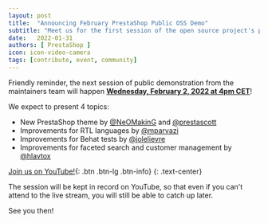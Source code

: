 ```yaml
---
layout: post
title:  "Announcing February PrestaShop Public OSS Demo"
subtitle: "Meet us for the first session of the open source project's public demo in 2022"
date:   2022-01-31
authors: [ PrestaShop ]
icon: icon-video-camera
tags: [contribute, event, community]
---
```


Friendly reminder, the next session of public demonstration from the maintainers team will happen [**Wednesday, February 2, 2022 at 4pm CET**](https://www.youtube.com/watch?v=MrLdVbTtxjE)!

We expect to present 4 topics:
- New PrestaShop theme by [@NeOMakinG](https://github.com/NeOMakinG) and [@prestascott](https://github.com/prestascott)
- Improvements for RTL languages by [@mparvazi](https://github.com/mparvazi)
- Improvements for Behat tests by [@jolelievre](https://github.com/jolelievre)
- Improvements for faceted search and customer management by [@hlavtox](https://github.com/hlavtox)

[Join us on YouTube!](https://www.youtube.com/watch?v=MrLdVbTtxjE){: .btn .btn-lg .btn-info}
{: .text-center}

The session will be kept in record on YouTube, so that even if you can't attend to the live stream, you will still be able to catch up later.

See you then!

